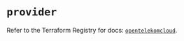 # `provider`

Refer to the Terraform Registry for docs: [`opentelekomcloud`](https://registry.terraform.io/providers/opentelekomcloud/opentelekomcloud/1.36.33/docs).
